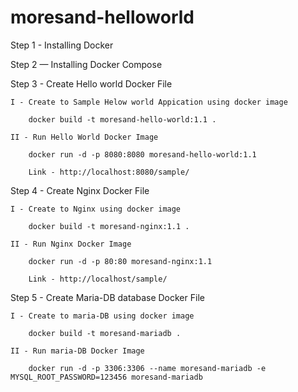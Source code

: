 # moresand-helloworld

Step 1 - Installing Docker

Step 2 — Installing Docker Compose

Step 3 - Create Hello world Docker File

	I - Create to Sample Helow world Appication using docker image
	
		docker build -t moresand-hello-world:1.1 .

	II - Run Hello World Docker Image

		docker run -d -p 8080:8080 moresand-hello-world:1.1

		Link - http://localhost:8080/sample/

Step 4 - Create Nginx Docker File

	I - Create to Nginx using docker image
	
		docker build -t moresand-nginx:1.1 .

	II - Run Nginx Docker Image

		docker run -d -p 80:80 moresand-nginx:1.1

		Link - http://localhost/sample/

Step 5 - Create Maria-DB database Docker File

	I - Create to maria-DB using docker image

		docker build -t moresand-mariadb .

	II - Run maria-DB Docker Image
	
		docker run -d -p 3306:3306 --name moresand-mariadb -e MYSQL_ROOT_PASSWORD=123456 moresand-mariadb